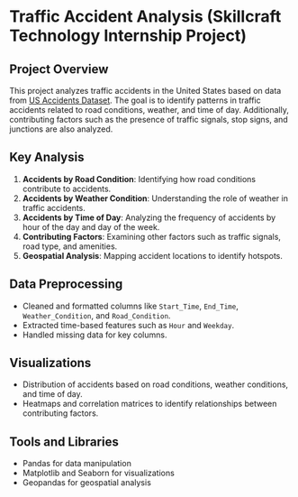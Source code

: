 # Traffic Accident Analysis (Skillcraft Technology Internship Project)

## Project Overview
This project analyzes traffic accidents in the United States based on data from [US Accidents Dataset](https://www.kaggle.com/datasets/sbhatti/us-accidents). The goal is to identify patterns in traffic accidents related to road conditions, weather, and time of day. Additionally, contributing factors such as the presence of traffic signals, stop signs, and junctions are also analyzed.

## Key Analysis
1. **Accidents by Road Condition**: Identifying how road conditions contribute to accidents.
2. **Accidents by Weather Condition**: Understanding the role of weather in traffic accidents.
3. **Accidents by Time of Day**: Analyzing the frequency of accidents by hour of the day and day of the week.
4. **Contributing Factors**: Examining other factors such as traffic signals, road type, and amenities.
5. **Geospatial Analysis**: Mapping accident locations to identify hotspots.

## Data Preprocessing
- Cleaned and formatted columns like `Start_Time`, `End_Time`, `Weather_Condition`, and `Road_Condition`.
- Extracted time-based features such as `Hour` and `Weekday`.
- Handled missing data for key columns.

## Visualizations
- Distribution of accidents based on road conditions, weather conditions, and time of day.
- Heatmaps and correlation matrices to identify relationships between contributing factors.

## Tools and Libraries
- Pandas for data manipulation
- Matplotlib and Seaborn for visualizations
- Geopandas for geospatial analysis
